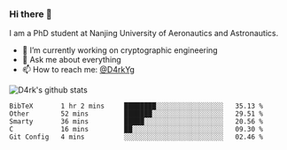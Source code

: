 ### Hi there 👋

I am a PhD student at Nanjing University of Aeronautics and Astronautics.

- 🔭 I’m currently working on cryptographic engineering
- 💬 Ask me about everything
- 📫 How to reach me: [@D4rkYg](https://twitter.com/D4rkYg)

![D4rk's github stats](https://github-readme-stats.vercel.app/api?username=dd4rk&show_icons=true&title_color=fff&icon_color=79ff97&text_color=9f9f9f&bg_color=151515)

<!--START_SECTION:waka-->
```text
BibTeX       1 hr 2 mins     ████████░░░░░░░░░░░░░░░░░   35.13 % 
Other        52 mins         ███████░░░░░░░░░░░░░░░░░░   29.51 % 
Smarty       36 mins         █████░░░░░░░░░░░░░░░░░░░░   20.56 % 
C            16 mins         ██░░░░░░░░░░░░░░░░░░░░░░░   09.30 % 
Git Config   4 mins          ░░░░░░░░░░░░░░░░░░░░░░░░░   02.46 %
```
<!--END_SECTION:waka-->

